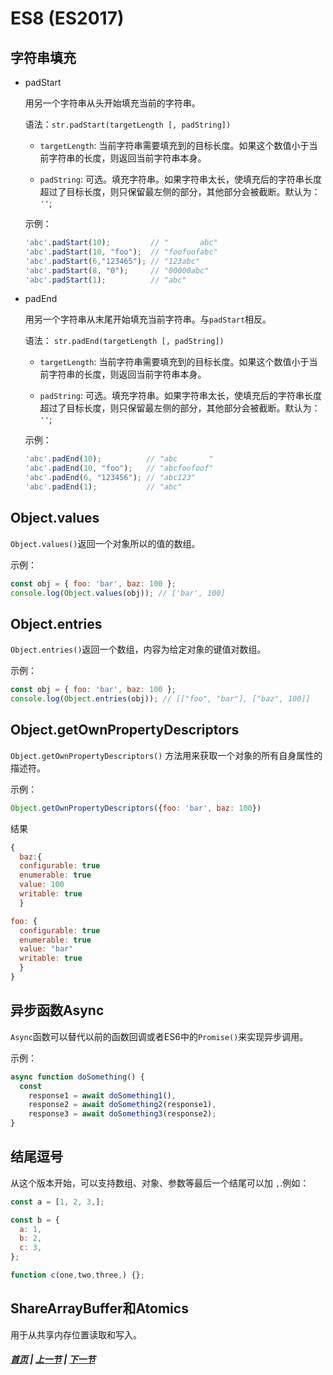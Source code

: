 # ES8 (ES2017)

## 字符串填充

  * padStart

    用另一个字符串从头开始填充当前的字符串。

    语法：`str.padStart(targetLength [, padString])`

      * `targetLength`: 当前字符串需要填充到的目标长度。如果这个数值小于当前字符串的长度，则返回当前字符串本身。

      * `padString`: 可选。填充字符串。如果字符串太长，使填充后的字符串长度超过了目标长度，则只保留最左侧的部分，其他部分会被截断。默认为： `''`;

    示例：

    ```js
    'abc'.padStart(10);         // "       abc"
    'abc'.padStart(10, "foo");  // "foofoofabc"
    'abc'.padStart(6,"123465"); // "123abc"
    'abc'.padStart(8, "0");     // "00000abc"
    'abc'.padStart(1);          // "abc"
    ```

  * padEnd

    用另一个字符串从末尾开始填充当前字符串。与`padStart`相反。

    语法： `str.padEnd(targetLength [, padString])`

    * `targetLength`: 当前字符串需要填充到的目标长度。如果这个数值小于当前字符串的长度，则返回当前字符串本身。

    * `padString`: 可选。填充字符串。如果字符串太长，使填充后的字符串长度超过了目标长度，则只保留最左侧的部分，其他部分会被截断。默认为： `''`;

    示例：

    ```js
    'abc'.padEnd(10);          // "abc       "
    'abc'.padEnd(10, "foo");   // "abcfoofoof"
    'abc'.padEnd(6, "123456"); // "abc123"
    'abc'.padEnd(1);           // "abc"
    ```

## Object.values

  `Object.values()`返回一个对象所以的值的数组。

  示例：
  ```js
  const obj = { foo: 'bar', baz: 100 };
  console.log(Object.values(obj)); // ['bar', 100]
  ```

## Object.entries

  `Object.entries()`返回一个数组，内容为给定对象的键值对数组。

  示例：
  ```js
  const obj = { foo: 'bar', baz: 100 };
  console.log(Object.entries(obj)); // [["foo", "bar"], ["baz", 100]]
  ```

##  Object.getOwnPropertyDescriptors

  `Object.getOwnPropertyDescriptors()` 方法用来获取一个对象的所有自身属性的描述符。

  示例：
  ```js
  Object.getOwnPropertyDescriptors({foo: 'bar', baz: 100})
  ```
  结果
  ```js
  {
    baz:{
    configurable: true
    enumerable: true
    value: 100
    writable: true
    }

  foo: {
    configurable: true
    enumerable: true
    value: "bar"
    writable: true
    }
  }
  ```

## 异步函数Async

  `Async`函数可以替代以前的函数回调或者ES6中的`Promise()`来实现异步调用。

  示例：
  ```js
  async function doSomething() {
    const
      response1 = await doSomething1(),
      response2 = await doSomething2(response1),
      response3 = await doSomething3(response2);
  }
  ```

## 结尾逗号

从这个版本开始，可以支持数组、对象、参数等最后一个结尾可以加 `,`.例如：

```js
const a = [1, 2, 3,];

const b = {
  a: 1,
  b: 2,
  c: 3,
};

function c(one,two,three,) {};
```

## ShareArrayBuffer和Atomics

  用于从共享内存位置读取和写入。


##### [首页](../../README.md) | [上一节](./02.md) | [下一节](./04.md) 